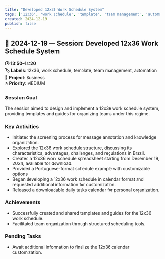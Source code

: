 ```yaml
---
title: "Developed 12x36 Work Schedule System"
tags: ['12x36', 'work schedule', 'template', 'team management', 'automation']
created: 2024-12-19
publish: false
---
```


## 📅 2024-12-19 — Session: Developed 12x36 Work Schedule System

**🕒 13:50–14:20**  
**🏷️ Labels**: 12x36, work schedule, template, team management, automation  
**📂 Project**: Business  
**⭐ Priority**: MEDIUM  


### Session Goal
The session aimed to design and implement a 12x36 work schedule system, providing templates and guides for organizing teams under this regime.

### Key Activities
- Initiated the screening process for message annotation and knowledge organization.
- Explored the 12x36 work schedule structure, discussing its characteristics, advantages, challenges, and regulations in Brazil.
- Created a 12x36 work schedule spreadsheet starting from December 19, 2024, available for download.
- Provided a Portuguese-format schedule example with customizable options.
- Began developing a 12x36 work schedule in calendar format and requested additional information for customization.
- Released a downloadable daily tasks calendar for personal organization.

### Achievements
- Successfully created and shared templates and guides for the 12x36 work schedule.
- Facilitated team organization through structured scheduling tools.

### Pending Tasks
- Await additional information to finalize the 12x36 calendar customization.
